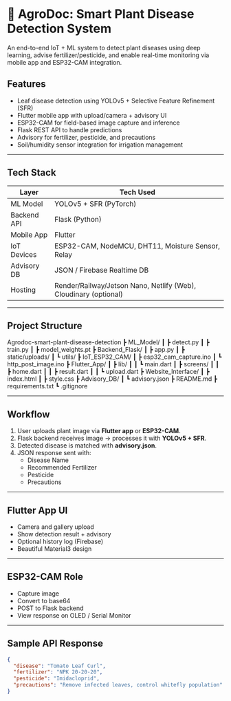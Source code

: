 # 🌿 AgroDoc: Smart Plant Disease Detection System

An end-to-end IoT + ML system to detect plant diseases using deep learning, advise fertilizer/pesticide, and enable real-time monitoring via mobile app and ESP32-CAM integration.

##  Features

-  Leaf disease detection using YOLOv5 + Selective Feature Refinement (SFR)
-  Flutter mobile app with upload/camera + advisory UI
-  ESP32-CAM for field-based image capture and inference
-  Flask REST API to handle predictions
-  Advisory for fertilizer, pesticide, and precautions
-  Soil/humidity sensor integration for irrigation management

---

##  Tech Stack

| Layer            | Tech Used |
|------------------|-----------|
| ML Model         | YOLOv5 + SFR (PyTorch) |
| Backend API      | Flask (Python) |
| Mobile App       | Flutter |
| IoT Devices      | ESP32-CAM, NodeMCU, DHT11, Moisture Sensor, Relay |
| Advisory DB      | JSON / Firebase Realtime DB |
| Hosting          | Render/Railway/Jetson Nano, Netlify (Web), Cloudinary (optional) |

---

##  Project Structure

Agrodoc-smart-plant-disease-detection
┣  ML_Model/
┃ ┣  detect.py
┃ ┣  train.py
┃ ┣  model_weights.pt
┣  Backend_Flask/
┃ ┣  app.py
┃ ┣  static/uploads/
┃ ┗  utils/
┣  IoT_ESP32_CAM/
┃ ┣  esp32_cam_capture.ino
┃ ┗  http_post_image.ino
┣  Flutter_App/
┃ ┣ lib/
┃ ┃ ┗  main.dart
┃ ┣  screens/
┃ ┃ ┣  home.dart
┃ ┃ ┣  result.dart
┃ ┃ ┗  upload.dart
┣  Website_Interface/
┃ ┣  index.html
┃ ┣  style.css
┣  Advisory_DB/
┃ ┗  advisory.json
┣ README.md
┣ requirements.txt
┗ .gitignore

---

##  Workflow

1. User uploads plant image via **Flutter app** or **ESP32-CAM**.
2. Flask backend receives image → processes it with **YOLOv5 + SFR**.
3. Detected disease is matched with **advisory.json**.
4. JSON response sent with:
    -  Disease Name
    -  Recommended Fertilizer
    -  Pesticide
    -  Precautions

---

##  Flutter App UI

- Camera and gallery upload
- Show detection result + advisory
- Optional history log (Firebase)
- Beautiful Material3 design

---

##  ESP32-CAM Role

- Capture image
- Convert to base64
- POST to Flask backend
- View response on OLED / Serial Monitor

---

##  Sample API Response

```json
{
  "disease": "Tomato Leaf Curl",
  "fertilizer": "NPK 20-20-20",
  "pesticide": "Imidacloprid",
  "precautions": "Remove infected leaves, control whitefly population"
}
